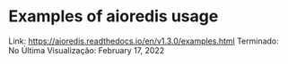 # Examples of aioredis usage

Link: https://aioredis.readthedocs.io/en/v1.3.0/examples.html
Terminado: No
Última Visualização: February 17, 2022